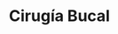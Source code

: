---
templateKey: specialties-page
language: es
title: Cirugía Bucal
redirects: /en/specialties/oral-surgery/

# Hero Section
hero:
  display: true
  type: default
  image: /img/hero-oral-surgery.jpg
  parallax: false
  title: >
    <span class="bebas" style="font-family:Bebas Neue Bold;color:white;font-weight:lighter">
      Cirugía Bucal
    </span>
  indicator: false
  halfSize: true

# Heading Section
specialtiesHeading:
  display: true
  img: /img/icon-oral-surgery.jpg
  content: Evite dolor, complicaciones y malos ratos. Un verdadero Cirujano estará en capacidad de ejecutar una intervención limpia, segura, rápida, precisa y sin apenas secuelas postoperatorias.

# Aside section
paragraphSection:
  body: >
    <p>A pesar de que la boca representa una región pequeña y limitada del cuerpo humano, se pueden presentar en ella <b>gran cantidad de entidades patológicas congénitas y/o adquiridas que requieren tratamiento quirúrgico electivo.</b> Entre las más comunes de las que ambulatoriamente se tratan en nuestra clínica podemos mencionar la extracción de los terceros molares incluidos <i>(cordales)</i>, extracciones dentarias simples, complejas y múltiples, colocación de IMPLANTES DENTALES, frenilectomías, apicectomías y cirugías periapicales, extirpación y biopsia de lesiones orales menores y quistes dentígeros; entre otras.</p>
    
    <p><b>Usualmente todos estos procedimientos son efectuados bajo anestesia local,</b> sin embargo, eventualmente se realizan en conjunto con un Médico anestesiólogo bajo SEDACIÓN CONSCIENTE, sobre todo en pacientes excesivamente nerviosos o con algún compromiso de tipo físico o emocional. <b>Su objetivo es lograr que las personas entren en un estado de tranquilidad y relajación profunda mientras dure el acto clínico.</b></p>
    
    <p><b>Aunque la finalidad de la intervención puede variar, las técnicas empleadas son siempre muy similares,</b> e implican, previa anestesia, la incisión de la encía, su desprendimiento en mayor o menor grado, la extirpación de los tejidos patológicos o excedentes, la colocación de implantes o injertos biocompatibles y, por último; el cierre y sutura de la herida. Será siempre imprescindible, para el éxito final del procedimiento, que el operador conozca en detalle la función específica y aplicación clínica del numeroso instrumental quirúrgico de DIÉRESIS, EXCÉRESIS Y SINÉRESIS.</p>
    
    <p><b>La Cirugía bucal es ciencia, arte y habilidad,</b> y aunque está regida por los mismos principios de la Cirugía general, tiene sus propias peculiaridades que emanan de la zona anatómica a tratar. No en vano, <b>es la Especialidad más antigua de la Odontología.</b></p> 
  image: /img/aside-oral-surgery.jpg

# Quote Section
quote:
  title: ''
  body: >
    Por norma general, las extracciones de las cordales ectópicas, incluidas o semi-erupcionadas son más fáciles de realizar en pacientes menores de 25 años, antes de que sus raíces se hayan desarrollado por completo.
  author: Dr. Castor José Garabán Povea
  footer:
    position: Cirujano Bucal
    clinic: DENTAL VIP, Especialidades Odontológicas s.c.

# Parallax Section
plainParallax:
  image: /img/parallax-oral-surgery.jpg

# Faq Section
faq:
  title:  Preguntas Frecuentes
  blocks:
    - questions: 
      - question: ¿Por qué elegir a un Especialista en Cirugía bucal?
        answer: >
          <p>Porque es un amplio conocedor de la anatomía y patología oral, porque ejerce gran dominio sobre los principios médico-quirúrgicos contemporáneos y porque posee gran habilidad y destreza en el manejo de las técnicas clínicas más innovadoras de la Especialidad, cualidades todas que le confieren el nivel de experto en la materia.</p>
      - question: ¿Son muy dolorosos los actos quirúrgicos realizados en la boca?
        answer: >
          <p>La evolución que la Odontología ha experimentado en las últimas décadas nos permite afirmar que, en condiciones normales, la molestia asociada a cualquier acto quirúrgico es verdaderamente pequeña. Aunque todos los procedimientos de cirugía oral son esencia invasivos, la realidad es que el postoperatorio es perfectamente controlable. La aplicación de una técnica anestésica efectiva, de un acto quirúrgico controlado y la adopción de un protocolo postoperatorio eficaz, reducirán al mínimo el riesgo y la posibilidad de dolor, infección e inflamación de la zona afectada.</p>
      - question: ¿Es necesario someterse a exámenes de sangre antes de una intervención?
        answer: >
          <p>Aunque sean extremadamente raras las complicaciones quirúrgicas en pacientes jóvenes y aparentemente sanos, nunca estará de más contar con un perfil hematológico preoperatorio que evalúe la capacidad de coagulación sanguínea y cicatrización tisular. De modo que un análisis de sangre será rutinario como requisito previo a la intervención.</p>
      - question: ¿Debe el paciente acudir en ayunas?
        answer: >
          <p>Por el contrario. Si el procedimiento va a ser realizado bajo anestesia local, debemos siempre evitarlo. El ayuno es únicamente necesario en casos de anestesia general.</p>
      - question: ¿Cuáles otros cuidados preoperatorios son recomendables?
        answer: >
          <p>Generalmente sugerimos utilizar ropa fresca y ligera durante el procedimiento, cepillar bien los dientes, encías y mucosas antes de la intervención y contar con un acompañante adulto que le pueda prestar el apoyo necesario.</p>

      - question: Para una cirugía oral, ¿me podrían suministrar anestesia general?
        answer: >
          <p>Solo en los casos de cirugía mayor como la ortognática y maxilofacial. Por su gran efectividad, seguridad y ausencia casi absoluta de efectos secundarios, la anestesia local troncular o infiltrativa es la de elección para las intervenciones de cirugía oral menor en medios ambulatorios. La sedación consciente con derivados de la benzodiazepina es la mejor opción para pacientes especiales o excesivamente aprehensivos, sin embargo, requiere de la participación de un Médico anestesiólogo.</p>
      - question: ¿Qué es una extracción atraumática y cuál es su importancia?
        answer: >
          <p>Los métodos quirúrgicos atraumáticos para la extracción de dientes tienen como objetivo preservar intacto el hueso que rodea a la raíz dental. Esta filosofía de trabajo se fundamenta en un conjunto de principios muy bien definidos y en un instrumental especialmente diseñado para preservar el alvéolo y su cresta ósea, favoreciendo así la ulterior colocación de implantes dentales. En implantología oral el hueso es oro, y si hay hueso, tenemos que cuidarlo.</p>
      - question: Al extraer un diente, ¿se puede colocar un implante de forma inmediata?
        answer: >
          <p>A veces sí, a veces no. Los implantes inmediatos son insertados en el mismo acto quirúrgico en el que se realizan las extracciones de los dientes a reemplazar. Aunque son muy deseables y ofrecen grandes ventajas, no pueden ser colocados en presencia de lesiones apicales extensas y/o patología periodontal activa.</p>
      - question: ¿Es siempre necesario extraer las cordales o muelas del juicio?
        answer: >
          <p>Definitivamente no. Deben extraerse cuando no sean capaces de erupcionar por falta de espacio y permanezcan entonces incluidas, cuando generen dolor o molestias crónicas, cuando erupcionen en mala posición, cuando interfieran con la oclusión o mordida o cuando padezcan lesiones cariosas de considerable extensión.</p>
      - question: ¿Qué es un diente incluido?
        answer: >
          <p>
          La inclusión dentaria es una alteración del desarrollo en la que un determinado diente, llegada la época normal de su erupción, permanece en el interior de los tejidos de la cavidad oral <em>(hueso alveolar y mucosa bucal)</em>. Los dientes que padecen con mayor frecuencia esta situación son los terceros molares <em>(muelas del juicio o cordales)</em>, principalmente los del maxilar inferior. El diagnóstico de la inclusión de un diente solo puede ser realizado recurriendo a exámenes radiológicos, usualmente una radiografía panorámica dental-sinusal.</p>
    - questions:

      - question: ¿Deben ser siempre extraídos?
        answer: >
          <p>Sí en la gran mayoría de los casos, sin embargo, no existe una regla general para tomar la decisión. Los diferentes criterios deben ser ponderados en cada situación clínica particular, sopesando muy bien los riesgos y beneficios de la intervención.</p>
      - question: ¿En qué consiste una frenilectomía o frenectomía?
        answer: >
          <p>Consiste en una pequeña operación en la cual se reposiciona el frenillo lingual o labial para que no interfiera con la correcta posición de los dientes y/o movilidad de la lengua. Las inserciones labiales muy bajas o muy fibrosas generan presión y espacios antiestéticos entre los incisivos centrales <em>(diastemas)</em>. Las inserciones linguales anómalas generan serias alteraciones de fonética y dicción.</p>
      - question: ¿Son comunes los quistes y tumores de la cavidad oral?
        answer: >
          <p>Afortunadamente son patologías de muy baja prevalencia. Sin embargo, una vez detectada su existencia, se hace imperativo estudiar el caso y determinar la conducta terapéutica a implementar.</p>
      - question: ¿Qué es una biopsia y para qué se realiza? 
        answer: >
          <p>Es un estudio microscópico de un trozo de tejido o una porción de líquido orgánico que se extrae de un ser vivo. Algunas biopsias involucran la remoción de una cantidad pequeña de tejido con una aguja, mientras que otras abarcan la remoción quirúrgica de la lesión entera. Usualmente, una biopsia se realiza para el despistaje del cáncer oral o para el diagnóstico de úlceras, erosiones y ampollas que no muestren evidencia de curación en un lapso de entre 5 y 10 días, nódulos de crecimiento rápido, lesiones negras, lesiones blancas, lesiones rojas con sospecha de eritroplasia, lesiones sin diagnóstico definido, y en algunos casos; para el estudio de enfermedades infecciosas, micóticas y bacterianas.</p>
      - question: ¿En qué consiste una apicectomía?
        answer: >
          <p>La apicectomía es un procedimiento quirúrgico cuyo objetivo es eliminar el ápice <em>(extremo)</em> de la raíz de una pieza dental para solventar un proceso infeccioso localizado de origen endodóntico. Este tipo de cirugía se realiza únicamente si han fracasado otros tratamientos más conservadores como la endodoncia convencional, si es imposible acceder al ápice de la raíz, si existen falsos conductos en el diente afectado, o cuando dentro de él, se haya fracturado algún instrumento de uso intraradicular.</p>

      - question: ¿Cuándo están indicados los injertos óseos?
        answer: >
          <p>Usualmente en casos de enfermedad periodontal avanzada y en los casos en que la cantidad y calidad del hueso receptor no sean favorables para la colocación de implantes dentales. Aunque existen varios tipos de injertos, generalmente se ejecuta una técnica mixta. Se suele colocar hueso autólogo tomado del mismo paciente <em>(autoinjerto)</em> y hueso liofilizado de origen animal <em>(xenoinjerto)</em>.</p>
      - question: ¿Es normal la inflamación después de un procedimiento de cirugía oral?
        answer: >
          <p>Es natural experimentar cierta hinchazón después de cualquier cirugía. Un corte quirúrgico en la piel o mucosa, también llamado incisión, es una forma de agresión al organismo. La respuesta natural del cuerpo a una lesión de este tipo es el proceso inflamatorio, que como sabemos, cursa con aumento de volumen. Sin embargo, si la inflamación llegase a ser exagerada, contacte de inmediato con su Especialista.</p>
      - question: ¿Es necesario tomar antibióticos, analgésicos y antiinflamatorios?
        answer: >
          <p>Depende de la situación. Los procedimientos simples rara vez requieren medicación postoperatoria, sin embargo, las intervenciones más complejas sí. Generalmente prescribimos un antibiótico de amplio espectro y un analgésico antiinflamatorio no esteroideo <em>(AINE)</em>.</p>
      - question: En caso de hemorragia, ¿cuál es la conducta a seguir?
        answer: >
          <p>Es normal sufrir un ligero sangrado durante las primeras 24 horas. Si ese sangrado fuese más intenso <em>(hemorragia)</em>, se deberá entonces doblar una o más gasas, colocarlas sobre la herida y comprimirlas mordiendo suavemente con los dientes antagonistas hasta que pare la sangre. Si fuese necesario colocar más gasas, nunca retire las primeras, aplique otras nuevas sobre estas. Coloque hielo y evite acostarse. Si el problema persistiese, contacte de inmediato con su Especialista.</p>
      - question: ¿Por cuánto tiempo deben permanecer las suturas en boca?
        answer: >
          <p>Todo depende del caso y extensión del procedimiento. Por norma general, es suficiente con un período de entre 7 y 10 días, sin embargo, podría extenderse por más tiempo. En la actualidad es muy común el uso de suturas reabsorbibles que por ser biodegradables no requieren de una segunda intervención clínica para su remoción.</p>

# Clinic Cases
clinicCases:
  title: Cirugía Bucal - Casos Clínicos
  items:
    - image: /img/clinic-cases-oral-surgery-es-01-thumb.jpg
      title: > 
        <h6>Exposición de implantes Dentales </h6>
    - image: /img/clinic-cases-oral-surgery-es-02-thumb.jpg
      title: >
        <h6>Extracción de Cordal Inferior </h6>
    - image: /img/clinic-cases-oral-surgery-es-03-thumb.jpg
      title: >
        <h6>Exodoncia, Injerto de Hueso e Implante Inmediato </h6>
    - image: /img/clinic-cases-oral-surgery-es-04-thumb.jpg
      title: >
        <h6>Extracciones Múltiples </h6>
    - image: /img/clinic-cases-oral-surgery-es-05-thumb.jpg
      title: >
        <h6>Frenilectomía </h6>
    - image: /img/clinic-cases-oral-surgery-es-06-thumb.jpg
      title: >
        <h6>Regeneración ósea con hueso autólogo </h6>
    - image: /img/clinic-cases-oral-surgery-es-07-thumb.jpg
      title: >
        <h6>Exposición de Canino Incluído </h6>
    - image: /img/clinic-cases-oral-surgery-es-08-thumb.jpg
      title: >
        <h6>Sinus Lift </h6>
    - image: /img/clinic-cases-oral-surgery-es-09-thumb.jpg
      title: >
        <h6>Biopsia Excisional </h6>
    - image: /img/clinic-cases-oral-surgery-es-10-thumb.jpg
      title: >
        <h6>Apicectomía </h6>
    - image: /img/clinic-cases-oral-surgery-es-11-thumb.jpg 
      title: >
        <h6>Implantología con Plasma Rico en Fibrina <em>(PRF)</em> </h6>
    - image: /img/clinic-cases-oral-surgery-es-12-thumb.jpg
      title: >
        <h6>Eliminación de Torus Mandibulares </h6>
    - image: /img/clinic-cases-oral-surgery-es-13-thumb.jpg
      title: >
        <h6>Elevación de Seno Maxilar e Implantes Dentales </h6>
    - image: /img/clinic-cases-oral-surgery-es-14-thumb.jpg
      title: >
        <h6>Regeneración Tisular Guiada </h6>
    - image: /img/clinic-cases-oral-surgery-es-15-thumb.jpg
      title: >
        <h6>Reconstrucción de Tabla Ósea Vestibular </h6>
    - image: /img/clinic-cases-oral-surgery-es-16-thumb.jpg
      title: >
        <h6>Extracción Simple de Restos Radiculares </h6>
    - image: /img/clinic-cases-oral-surgery-es-17-thumb.jpg
      title: >
        <h6>Resección Quirúrgica de Lesión Fibromatosa </h6>
    - image: /img/clinic-cases-oral-surgery-es-18-thumb.jpg
      title: >
        <h6>Pilar de Cicatrización </h6>
    - image: /img/clinic-cases-oral-surgery-es-19-thumb.jpg
      title: >
        <h6>Corticotomía para Expansión de Reborde Alveolar </h6>
    - image: /img/clinic-cases-oral-surgery-es-20-thumb.jpg
      title: >
        <h6>Odontectomía de Cordal Superior Incluida </h6>
    - image: /img/clinic-cases-oral-surgery-es-21-thumb.jpg
      title: >
        <h6>Extracción de un Primer Molar Superior </h6>
  lightbox:
    placeholder: GIRE EL DISPOSITIVO PARA AMPLIAR LAS IMAGENES
    type: ''
    images: 
      - image: /img/clinic-cases-oral-surgery-es-01.jpg
      - image: /img/clinic-cases-oral-surgery-es-02.jpg
      - image: /img/clinic-cases-oral-surgery-es-03.jpg
      - image: /img/clinic-cases-oral-surgery-es-04.jpg
      - image: /img/clinic-cases-oral-surgery-es-05.jpg
      - image: /img/clinic-cases-oral-surgery-es-06.jpg
      - image: /img/clinic-cases-oral-surgery-es-07.jpg
      - image: /img/clinic-cases-oral-surgery-es-08.jpg
      - image: /img/clinic-cases-oral-surgery-es-09.jpg
      - image: /img/clinic-cases-oral-surgery-es-10.jpg
      - image: /img/clinic-cases-oral-surgery-es-11.jpg
      - image: /img/clinic-cases-oral-surgery-es-12.jpg
      - image: /img/clinic-cases-oral-surgery-es-13.jpg
      - image: /img/clinic-cases-oral-surgery-es-14.jpg
      - image: /img/clinic-cases-oral-surgery-es-15.jpg
      - image: /img/clinic-cases-oral-surgery-es-16.jpg
      - image: /img/clinic-cases-oral-surgery-es-17.jpg
      - image: /img/clinic-cases-oral-surgery-es-18.jpg
      - image: /img/clinic-cases-oral-surgery-es-19.jpg
      - image: /img/clinic-cases-oral-surgery-es-20.jpg
      - image: /img/clinic-cases-oral-surgery-es-21.jpg
# Responsive Aside Paragraphs
asides:
  display: false
  sections:
    - align: right
      title: >
        <h3>''</h3>
      content: >
        <p>''</p>
      image: /img/professionals-dr-castor-jose-garaban-povea.png
      footer:
        display: true
        image:
          src: /img/professionals-dr-castor-jose-garaban-povea-studies.jpg
          display: true
        button:
          text: ''
          to: ''
          display: false
  
# Testimonial Section
lightQuote:
  color: '#fff'
  display: true
  img:
    ld: /img/quotes-oral-surgery.jpg
    pt: /img/quotes-oral-surgery-portrait.jpg
  content: FUI SOMETIDO A VARIAS EXTRACCIONES Y DOS INJERTOS DE HUESO COMO PREPARACIÓN PREVIA A LA COLOCACIÓN DE IMPLANTES DENTALES, Y DE VERDAD, NO ME PUDO IR MEJOR CON EL DR.GARABÁN. ES MUY SUTIL EN SU TRABAJO Y SE PERCIBE DE INMEDIATO SU GRAN DESTREZA Y EXPERIENCIA PROFESIONAL. "

# Contact Form
form:
  title: ¡Consúltenos Ahora Mismo!
  img: /img/parallax-form-specialties.png

# Procedures Section
procedures:
  display: true
  title: ¡Dele a su Salud el Valor que se Merece!
  procedures:
    - title: Instalaciones
      to: /la-clinica/instalaciones/
      img: /img/procedures-facilities.jpg
    - title: Tecnología
      to: /la-clinica/tecnologia/
      img: /img/procedures-technology.jpg
    - title: Profesionales
      to:  /profesionales/
      img: /img/procedures-professionals.png
---